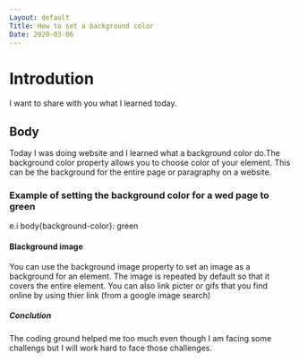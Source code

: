 ```yaml
---
Layout: default
Title: How to set a background color
Date: 2020-03-06
---
```



# Introdution
I want to share with you what I learned today.
## Body
Today I was doing website and I learned what a background color do.The background color property allows you to choose color of your element.
This can be the background for the entire page or paragraphy on a website.
### Example of setting the background color for a wed page to green
e.i body{background-color}: green
#### Blackground image
You can use the background image property to set an image as a background for an element.
The image is repeated by default so that it covers the entire element.
You can also link picter or gifs that you find online by using thier link (from a google image search)
##### Conclution
The coding ground helped me too much even though I am facing some challengs but I will work hard to face those challenges.

